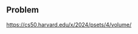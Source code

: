 <h2 tabindex="-1" class="heading-element" dir="auto">Problem</h2>


https://cs50.harvard.edu/x/2024/psets/4/volume/
